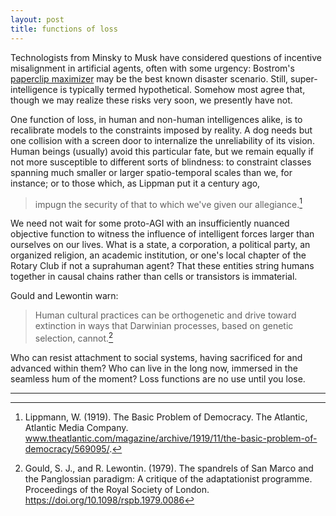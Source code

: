 ```yaml
---
layout: post
title: functions of loss
---
```


Technologists from Minsky to Musk have considered questions of incentive misalignment in artificial agents, often with some urgency: Bostrom's [paperclip maximizer](https://nickbostrom.com/ethics/ai.html) may be the best known disaster scenario. Still, super-intelligence is typically termed hypothetical. Somehow most agree that, though we may realize these risks very soon, we presently have not.

One function of loss, in human and non-human intelligences alike, is to recalibrate models to the constraints imposed by reality. A dog needs but one collision with a screen door to internalize the unreliability of its vision. Human beings (usually) avoid this particular fate, but we remain equally if not more susceptible to different sorts of blindness: to constraint classes spanning much smaller or larger spatio-temporal scales than we, for instance; or to those which, as Lippman put it a century ago,

> impugn the security of that to which we've given our allegiance.[^1]

We need not wait for some proto-AGI with an insufficiently nuanced objective function to witness the influence of intelligent forces larger than ourselves on our lives. What is a state, a corporation, a political party, an organized religion, an academic institution, or one's local chapter of the Rotary Club if not a suprahuman agent? That these entities string humans together in causal chains rather than cells or transistors is immaterial.

Gould and Lewontin warn:

> Human cultural practices can be orthogenetic and drive toward extinction in ways that Darwinian processes, based on genetic selection, cannot.[^2]

Who can resist attachment to social systems, having sacrificed for and advanced within them? Who can live in the long now, immersed in the seamless hum of the moment? Loss functions are no use until you lose.

---

[^1]: Lippmann, W. (1919). The Basic Problem of Democracy. The Atlantic, Atlantic Media Company. <a href="www.theatlantic.com/magazine/archive/1919/11/the-basic-problem-of-democracy/569095/">www.theatlantic.com/magazine/archive/1919/11/the-basic-problem-of-democracy/569095/</a>. 

[^2]: Gould, S. J., and R. Lewontin. (1979). The spandrels of San Marco and the Panglossian paradigm: A critique of the adaptationist programme. Proceedings of the Royal Society of London. <a href="https://doi.org/10.1098/rspb.1979.0086">https://doi.org/10.1098/rspb.1979.0086</a>

